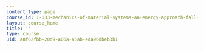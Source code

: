 ```yaml
---
content_type: page
course_id: 1-033-mechanics-of-material-systems-an-energy-approach-fall-2003
layout: course_home
title: ''
type: course
uid: a8f62fbb-20d9-a06a-a5ab-eda96dbeb3b1
---
```

